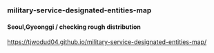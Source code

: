 ### military-service-designated-entities-map
#### Seoul,Gyeonggi / checking rough distribution

https://tjwodud04.github.io/military-service-designated-entities-map/

